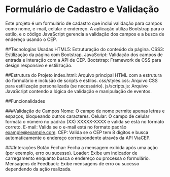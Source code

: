 # Formulário de Cadastro e Validação
Este projeto é um formulário de cadastro que inclui validação para campos como nome, e-mail, celular e endereço. A aplicação utiliza Bootstrap para o estilo, e o código JavaScript gerencia a validação dos campos e a busca de endereço usando o CEP.

##Tecnologias Usadas
HTML5: Estruturação do conteúdo da página.
CSS3: Estilização da página com Bootstrap.
JavaScript: Validação dos campos de entrada e interação com a API de CEP.
Bootstrap: Framework de CSS para design responsivo e estilização.

##Estrutura do Projeto
index.html: Arquivo principal HTML com a estrutura do formulário e inclusão de scripts e estilos.
css/styles.css: Arquivo CSS para estilização personalizada (se necessário).
js/scripts.js: Arquivo JavaScript contendo a lógica de validação e manipulação de eventos.

##Funcionalidades

###Validação de Campos
Nome: O campo de nome permite apenas letras e espaços, bloqueando outros caracteres.
Celular: O campo de celular formata o número no padrão (XX) XXXXX-XXXX e valida se está no formato correto.
E-mail: Valida se o e-mail está no formato padrão example@example.com.
CEP: Valida se o CEP tem 8 dígitos e busca automaticamente o endereço correspondente através da API ViaCEP.

###Interações
Botão Fechar: Fecha a mensagem exibida após uma ação (por exemplo, erro ou sucesso).
Loader: Exibe um indicador de carregamento enquanto busca o endereço ou processa o formulário.
Mensagens de Feedback: Exibe mensagens de erro ou sucesso dependendo da ação realizada.

